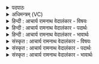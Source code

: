 <details><summary>पदपाठः</summary>

वि꣣शो꣡वि꣢शः। वि꣣शः꣢। वि꣣शः। वः। अ꣡ति꣢꣯थिम्। वा꣣जय꣡न्तः꣢। पु꣣रु। प्रिय꣢म्। पु꣣रु। प्रिय꣢म्। अ꣣ग्नि꣢म्। वः꣣। दु꣡र्य꣢꣯म्। दुः। य꣣म्। व꣡चः꣢꣯। स्तु꣢षे꣢। शू꣣ष꣡स्य꣢। म꣡न्म꣢꣯भिः। १५६४।
</details>

<details><summary>अधिमन्त्रम् (VC)</summary>

- अग्निः
- गोपवन आत्रेयः
- आनुष्टुभः प्रगाथः
- गान्धारः
</details>

<details><summary>हिन्दी : आचार्य रामनाथ वेदालंकार - विषयः</summary>

प्रथम मन्त्र की व्याख्या पूर्वार्चिक में ८७ क्रमाङ्क पर परमात्मा के विषय में की जा चुकी है। यहाँ यज्ञाग्नि का वर्णन करते हैं।
</details>

<details><summary>हिन्दी : आचार्य रामनाथ वेदालंकार - पदार्थः</summary>

पदार्थान्वयभाषाः -  हे मित्रो ! (वाजयन्तः) बल,आरोग्य और आध्यात्मिक ऐश्वर्य की कामना करते हुए (वः) तुम (विशः विशः) प्रत्येक मनुष्य के (अतिथिम्) अतिथि के समान सत्कार करने योग्य, (पुरुप्रियम्) बहुत प्यारे, (वः) तुम्हें (दुर्यम्) घर के समान शरण देनेवाले (अग्निम्) यज्ञाग्नि के प्रति (वचः) वचन को प्रेरित करो। मैं भी (शूषस्य) बलवान् ज्ञानी परमेश्वर के रचे हुए (मन्मभिः) वेदमन्त्रों से,यज्ञाग्नि की (स्तुषे) स्तुति करता हूँ ॥१॥
</details>

<details><summary>हिन्दी : आचार्य रामनाथ वेदालंकार - भावार्थः</summary>

भावार्थभाषाः -  घर में आये हुए अतिथि के समान यज्ञाग्नि को आहुति देकर सबको सत्कार करना चाहिए ॥१॥
</details>

<details><summary>संस्कृत : आचार्य रामनाथ वेदालंकार - विषयः</summary>

तत्र प्रथमा ऋक् पूर्वार्चिके ८७ क्रमाङ्के परमात्मविषये व्याख्याता। अत्र यज्ञाग्निर्वर्ण्यते।
</details>

<details><summary>संस्कृत : आचार्य रामनाथ वेदालंकार - पदार्थः</summary>

पदार्थान्वयभाषाः -  हे सखायः ! (वाजयन्तः) बलम् आरोग्यम् आध्यात्मिकमैश्वर्यं च कायमानाः (वः) यूयम्(विशः विशः) मनुष्यस्य मनुष्यस्य (अतिथिम्) अतिथिवत् सत्करणीयम्, (पुरुप्रियम्) बहुप्रीणयितारम् (वः) युष्माकम् (दुर्यम्) गृहवत् शरणभूतम् (अग्निम्) यज्ञाग्निं प्रति, (वचः) वचनं प्रेरयतेति शेषः। अहमपि (शूषस्य) बलिनो ज्ञानवन्तः परमेश्वरस्य (मन्मभिः) वेदमन्त्रैः,यज्ञाग्निम् (स्तुषे) स्तौमि ॥१॥
</details>

<details><summary>संस्कृत : आचार्य रामनाथ वेदालंकार - भावार्थः</summary>

भावार्थभाषाः -  गृहागतोऽतिथिरिव यज्ञाग्निराहुतिप्रदानेन सर्वैः सत्करणीयः ॥१॥
</details>